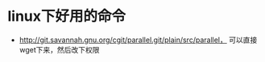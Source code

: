 # linux下好用的命令

- http://git.savannah.gnu.org/cgit/parallel.git/plain/src/parallel， 可以直接wget下来，然后改下权限
